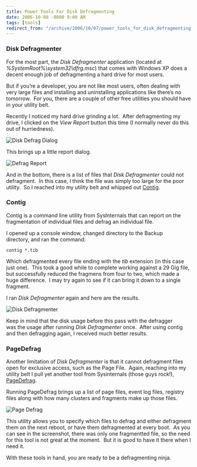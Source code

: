 ```yaml
---
title: Power Tools For Disk Defragmenting
date: 2006-10-08 -0800 9:00 AM
tags: [tools]
redirect_from: "/archive/2006/10/07/power_tools_for_disk_defragmenting.aspx/"
---
```


### Disk Defragmenter

For the most part, the *Disk Defragmenter* application (located at
*%SystemRoot%\\system32\\dfrg.msc*) that comes with Windows XP does a
decent enough job of defragmenting a hard drive for most users.

But if you’re a developer, you are not like most users, often dealing
with very large files and installing and uninstalling applications like
there’s no tomorrow.  For you, there are a couple of other free
utilities you should have in your utility belt.

Recently I noticed my hard drive grinding a lot.  After defragmenting my
drive, I clicked on the *View Report* button this time (I normally never
do this out of hurriedness).

![Disk Defrag
Dialog](https://haacked.com/images/haacked_com/WindowsLiveWriter/DefragmentThatHardDrive_D71C/DefragComplete4.png)

This brings up a little report dialog.

![Defrag
Report](https://haacked.com/images/haacked_com/WindowsLiveWriter/DefragmentThatHardDrive_D71C/DefragReport4.png)

And in the bottom, there is a list of files that *Disk Defragmenter*
could not defragment.  In this case, I think the file was simply too
large for the poor utility.  So I reached into my utility belt and
whipped out
[Contig](http://www.sysinternals.com/Utilities/Contig.html "Sysinternals Contig").

### Contig

Contig is a command line utility from SysInternals that can report on
the fragmentation of individual files and defrag an individual file.

I opened up a console window, changed directory to the Backup
directory, and ran the command:

`contig *.tib`

Which defragmented every file ending with the *tib* extension (in this
case just one).  This took a good while to complete working against a 29
Gig file, but successfully reduced the fragmens from four to two, which
made a huge difference.  I may try again to see if it can bring it down
to a single fragment. 

I ran *Disk Defragmenter* again and here are the results.

![Disk
Defragmenter](https://haacked.com/images/haacked_com/WindowsLiveWriter/DefragmentThatHardDrive_D71C/DefragBeforeAndAfter14.png)

Keep in mind that the disk usage before this pass with the defragger
was the usage after running *Disk Defragmenter* once.  After using
contig and then defragging again, I received much better results.

### PageDefrag

Another limitation of *Disk Defragmenter* is that it cannot defragment
files open for exclusive access, such as the Page File.  Again, reaching
into my utility belt I pull yet another tool from Sysinternals (those
guys rock!),
[PageDefrag](http://www.sysinternals.com/Utilities/PageDefrag.html "Page Defrag").

Running PageDefrag brings up a list of page files, event log files,
registry files along with how many clusters and fragments make up those
files.

![Page
Defrag](https://haacked.com/images/haacked_com/WindowsLiveWriter/DefragmentThatHardDrive_D71C/PageDefrg4.png)

This utility allows you to specify which files to defrag and either
defragment them on the next reboot, or have them defragmented at every
boot.  As you can see in the screenshot, there was only one fragmentted
file, so the need for this tool is not great at the moment.  But it is
good to have it there when I need it.

With these tools in hand, you are ready to be a defragmenting ninja.


